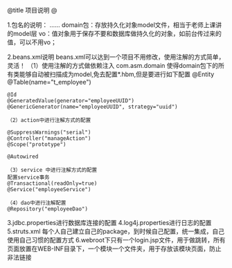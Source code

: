 @title 项目说明
@

1.包名的说明：
	......
	domain包：存放持久化对象model文件，相当于老师上课讲的model层
	vo：值对象用于保存不要和数据库做持久化的对象，如前台传过来的值，可以不用vo；

2.beans.xml说明
	beans.xml可以达到一个项目不用修改，使用注解的方式简单，灵活！
	（1）使用注解的方式做依赖注入
	<property name="packagesToScan">
			<list>
				<value>com.asm.domain</value>
			</list>
 	</property>
 	使得domain包下的所有类能够自动被扫描成为model,免去配置*.hbm,但是要进行如下配置
 	@Entity
	@Table(name="t_employee")
	
	@Id
	@GeneratedValue(generator="employeeUUID")
	@GenericGenerator(name="employeeUUID", strategy="uuid")
	
	（2）action中进行注解方式的配置
	
	@SuppressWarnings("serial")
	@Controller("manageAction")
	@Scope("prototype")
	
	@Autowired
	
	（3）service 中进行注解方式的配置
	配置service事务
	@Transactional(readOnly=true)
	@Service("employeeService")
	
	（4）dao中进行注解配置
	@Repository("employeeDao")

3.jdbc.properties进行数据库连接的配置
4.log4j.properties进行日志的配置
5.struts.xml
 	每个人自己建立自己的package，到时候自己配置，统一集成，自己使用自己习惯的配置方式
6.webroot下只有一个login.jsp文件，用于做跳转，所有页面放置在WEB-INF目录下，一个模块一个文件夹，用于存放该模块页面，防止非法链接

	
 	
 	

